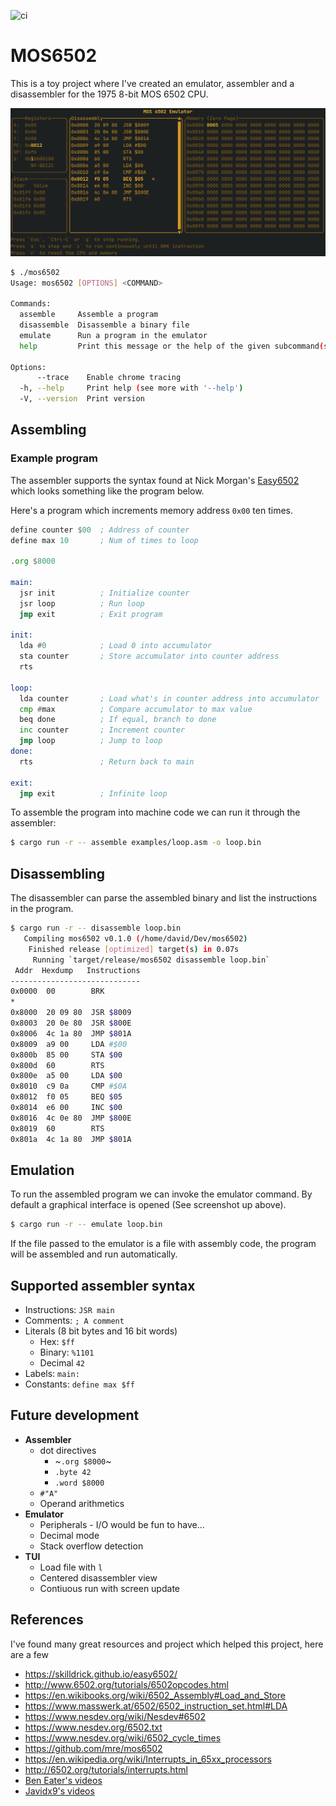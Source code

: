 ![ci](https://github.com/Granddave/mos6502/actions/workflows/ci.yml/badge.svg)

# MOS6502

This is a toy project where I've created an emulator, assembler and a disassembler for the 1975 8-bit MOS 6502 CPU.

![Screenshot of TUI emulator](resources/screenshot.png)

```sh
$ ./mos6502
Usage: mos6502 [OPTIONS] <COMMAND>

Commands:
  assemble     Assemble a program
  disassemble  Disassemble a binary file
  emulate      Run a program in the emulator
  help         Print this message or the help of the given subcommand(s)

Options:
      --trace    Enable chrome tracing
  -h, --help     Print help (see more with '--help')
  -V, --version  Print version
```

## Assembling

### Example program

The assembler supports the syntax found at Nick Morgan's [Easy6502](https://skilldrick.github.io/easy6502/) which looks something like the program below.

Here's a program which increments memory address `0x00` ten times.

```asm
define counter $00  ; Address of counter
define max 10       ; Num of times to loop

.org $8000

main:
  jsr init          ; Initialize counter
  jsr loop          ; Run loop
  jmp exit          ; Exit program

init:
  lda #0            ; Load 0 into accumulator
  sta counter       ; Store accumulator into counter address
  rts

loop:
  lda counter       ; Load what's in counter address into accumulator
  cmp #max          ; Compare accumulator to max value
  beq done          ; If equal, branch to done
  inc counter       ; Increment counter
  jmp loop          ; Jump to loop
done:
  rts               ; Return back to main

exit:
  jmp exit          ; Infinite loop
```

To assemble the program into machine code we can run it through the assembler:

```bash
$ cargo run -r -- assemble examples/loop.asm -o loop.bin
```


## Disassembling

The disassembler can parse the assembled binary and list the instructions in the program.

```bash
$ cargo run -r -- disassemble loop.bin
   Compiling mos6502 v0.1.0 (/home/david/Dev/mos6502)
    Finished release [optimized] target(s) in 0.07s
     Running `target/release/mos6502 disassemble loop.bin`
 Addr  Hexdump   Instructions
-----------------------------
0x0000  00        BRK
*
0x8000  20 09 80  JSR $8009
0x8003  20 0e 80  JSR $800E
0x8006  4c 1a 80  JMP $801A
0x8009  a9 00     LDA #$00
0x800b  85 00     STA $00
0x800d  60        RTS
0x800e  a5 00     LDA $00
0x8010  c9 0a     CMP #$0A
0x8012  f0 05     BEQ $05
0x8014  e6 00     INC $00
0x8016  4c 0e 80  JMP $800E
0x8019  60        RTS
0x801a  4c 1a 80  JMP $801A
```


## Emulation

To run the assembled program we can invoke the emulator command.
By default a graphical interface is opened (See screenshot up above).

```bash
$ cargo run -r -- emulate loop.bin
```

If the file passed to the emulator is a file with assembly code, the program will be assembled and run automatically.


## Supported assembler syntax

- Instructions: `JSR main`
- Comments: `; A comment`
- Literals (8 bit bytes and 16 bit words)
    - Hex: `$ff`
    - Binary: `%1101`
    - Decimal `42`
- Labels: `main:`
- Constants: `define max $ff`


## Future development

- **Assembler**
    - dot directives
        - ~`.org $8000`~
        - `.byte 42`
        - `.word $8000`
    - `#"A"`
    - Operand arithmetics
- **Emulator**
    - Peripherals - I/O would be fun to have...
    - Decimal mode
    - Stack overflow detection
- **TUI**
    - Load file with `l`
    - Centered disassembler view
    - Contiuous run with screen update


## References

I've found many great resources and project which helped this project, here are a few

- https://skilldrick.github.io/easy6502/
- http://www.6502.org/tutorials/6502opcodes.html
- https://en.wikibooks.org/wiki/6502_Assembly#Load_and_Store
- https://www.masswerk.at/6502/6502_instruction_set.html#LDA
- https://www.nesdev.org/wiki/Nesdev#6502
- https://www.nesdev.org/6502.txt
- https://www.nesdev.org/wiki/6502_cycle_times
- https://github.com/mre/mos6502
- https://en.wikipedia.org/wiki/Interrupts_in_65xx_processors
- http://6502.org/tutorials/interrupts.html
- [Ben Eater's videos](https://www.youtube.com/playlist?list=PLowKtXNTBypFbtuVMUVXNR0z1mu7dp7eH)
- [Javidx9's videos](https://www.youtube.com/playlist?list=PLrOv9FMX8xJHqMvSGB_9G9nZZ_4IgteYf)
